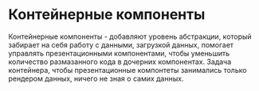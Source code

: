 # Контейнерные компоненты

Контейнерные компоненты - добавляют уровень абстракции, который забирает на себя работу с данными, загрузкой данных,
помогает управлять презентационными компонентами, чтобы уменьшить количество размазанного кода в дочерних компонентах.
Задача контейнера, чтобы презентационные компонтеты занимались только рендером данных, ничего не зная о самих данных.


